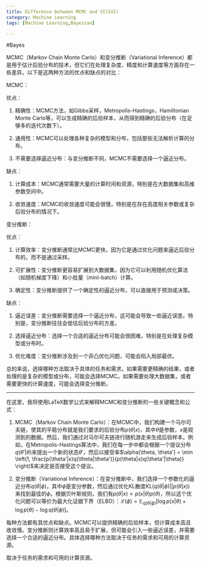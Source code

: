 ```yaml
---
title: Difference between MCMC and VI(SVI)
category: Machine Learning
tags: [Machine Learning,Bayesian]

---
```

#Bayes 

MCMC（Markov Chain Monte Carlo）和变分推断（Variational Inference）都是用于估计后验分布的技术，但它们在处理复杂度、精度和计算速度等方面存在一些差异。以下是这两种方法的优点和缺点的对比：

MCMC：

优点：

1. 精确性：MCMC方法，如Gibbs采样，Metropolis-Hastings，Hamiltonian Monte Carlo等，可以生成精确的后验样本，从而得到精确的后验分布（在足够多的迭代次数下）。
    
2. 通用性：MCMC可以处理各种复杂的模型和分布，包括那些无法解析计算的分布。
    
3. 不需要选择逼近分布：与变分推断不同，MCMC不需要选择一个逼近分布。
    

缺点：

1. 计算成本：MCMC通常需要大量的计算时间和资源，特别是在大数据集和高维参数空间中。
    
2. 收敛速度：MCMC的收敛速度可能会很慢，特别是在存在高度相关参数或复杂后验分布的情况下。
    

变分推断：

优点：

1. 计算效率：变分推断通常比MCMC更快，因为它是通过优化问题来逼近后验分布的，而不是通过采样。
    
2. 可扩展性：变分推断更容易扩展到大数据集，因为它可以利用随机优化算法（如随机梯度下降）和小批量（mini-batch）计算。
    
3. 确定性：变分推断提供了一个确定性的逼近分布，可以直接用于预测或决策。
    

缺点：

1. 逼近误差：变分推断需要选择一个逼近分布，这可能会导致一些逼近误差。特别是，变分推断往往会低估后验分布的方差。
    
2. 选择逼近分布：选择一个合适的逼近分布可能会很困难，特别是在处理复杂模型或分布时。
    
3. 优化难度：变分推断涉及到一个非凸优化问题，可能会陷入局部最优。
    

总的来说，选择哪种方法取决于具体的任务和需求。如果需要更精确的结果，或者处理的是复杂的模型或分布，可能会选择MCMC。如果需要处理大数据集，或者需要更快的计算速度，可能会选择变分推断。

---

在这里，我将使用LaTeX数学公式来解释MCMC和变分推断的一些关键概念和公式：

1. MCMC（Markov Chain Monte Carlo）：在MCMC中，我们构建一个马尔可夫链，使其的平稳分布就是我们要求的后验分布$p(\theta|x)$，其中$\theta$是参数，$x$是观测到的数据。然后，我们通过对马尔可夫链进行随机游走来生成后验样本。例如，在Metropolis-Hastings算法中，我们在每一步中都会根据一个提议分布$q(\theta'|\theta)$来提出一个新的状态$\theta'$，然后以接受率$\alpha(\theta, \theta') = \min \left(1, \frac{p(\theta'|x)q(\theta|\theta')}{p(\theta|x)q(\theta'|\theta)} \right)$来决定是否接受这个提议。
    
2. 变分推断（Variational Inference）：在变分推断中，我们选择一个参数化的逼近分布$q(\theta|\phi)$，其中$\phi$是变分参数，然后通过优化KL散度$KL(q(\theta|\phi) || p(\theta|x))$来找到最佳的$\phi$。根据贝叶斯规则，我们有$p(\theta|x) \propto p(x|\theta)p(\theta)$，所以这个优化问题可以等价为最大化证据下界（ELBO）：$\mathcal{L}(\phi) = \mathbb{E}_{q(\theta|\phi)}[\log p(x|\theta) + \log p(\theta) - \log q(\theta|\phi)]$。
    

每种方法都有其优点和缺点。MCMC可以提供精确的后验样本，但计算成本高且收敛慢。变分推断则计算效率高且易于扩展，但可能会引入一些逼近误差，并需要选择一个合适的逼近分布。具体选择哪种方法取决于任务的需求和可用的计算资源。

取决于任务的需求和可用的计算资源。

